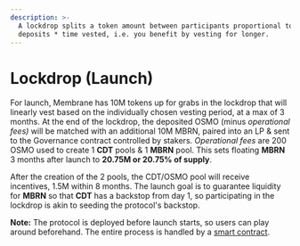 ```yaml
---
description: >-
  A lockdrop splits a token amount between participants proportional to their
  deposits * time vested, i.e. you benefit by vesting for longer.
---
```


# Lockdrop (Launch)

For launch, Membrane has 10M tokens up for grabs in the lockdrop that will linearly vest based on the individually chosen vesting period, at a max of 3 months. At the end of the lockdrop, the deposited OSMO (minus _operational fees)_ will be matched with an additional 10M MBRN, paired into an LP & sent to the Governance contract controlled by stakers. _Operational fees_ are 200 OSMO used to create 1 **CDT** pools & 1 **MBRN** pool. This sets floating **MBRN** 3 months after launch to **20.75M or 20.75% of supply**.

After the creation of the 2 pools, the CDT/OSMO pool will receive incentives, 1.5M within 8 months. The launch goal is to guarantee liquidity for **MBRN** so that **CDT** has a backstop from day 1, so participating in the lockdrop is akin to seeding the protocol's backstop.

**Note:** The protocol is deployed before launch starts, so users can play around beforehand. The entire process is handled by a [smart contract](https://github.com/MembraneFinance/membrane-core/tree/main/contracts/launch).
